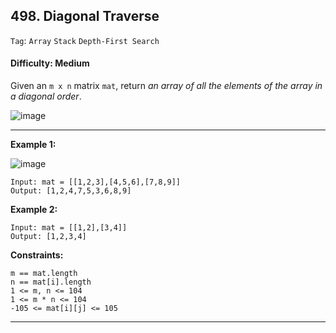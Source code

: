 ## 498. Diagonal Traverse

```Tag```: ```Array``` ```Stack``` ```Depth-First Search``` 

#### Difficulty: Medium

Given an ```m x n``` matrix ```mat```, return _an array of all the elements of the array in a diagonal order_.

![image](https://user-images.githubusercontent.com/35042430/209458335-7697a2a4-2180-4930-885e-7813521958a3.png)

---

__Example 1:__

![image](https://assets.leetcode.com/uploads/2021/04/10/diag1-grid.jpg)
```
Input: mat = [[1,2,3],[4,5,6],[7,8,9]]
Output: [1,2,4,7,5,3,6,8,9]
```

__Example 2:__
```
Input: mat = [[1,2],[3,4]]
Output: [1,2,3,4]
```

__Constraints:__
```
m == mat.length
n == mat[i].length
1 <= m, n <= 104
1 <= m * n <= 104
-105 <= mat[i][j] <= 105
```

---
